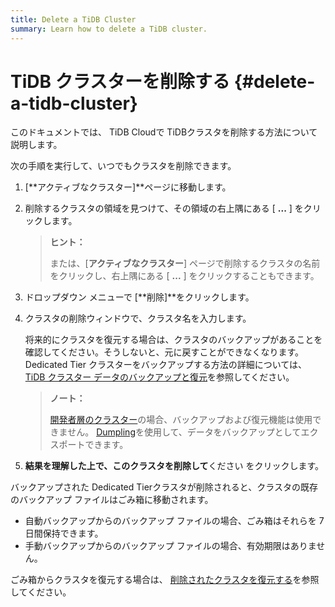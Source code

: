 ```yaml
---
title: Delete a TiDB Cluster
summary: Learn how to delete a TiDB cluster.
---
```


# TiDB クラスターを削除する {#delete-a-tidb-cluster}

このドキュメントでは、 TiDB Cloudで TiDBクラスタを削除する方法について説明します。

次の手順を実行して、いつでもクラスタを削除できます。

1.  [**アクティブなクラスター]**ページに移動します。

2.  削除するクラスタの領域を見つけて、その領域の右上隅にある [ **...** ] をクリックします。

    > **ヒント：**
    >
    > または、[**アクティブなクラスター**] ページで削除するクラスタの名前をクリックし、右上隅にある [ <strong>...</strong> ] をクリックすることもできます。

3.  ドロップダウン メニューで [**削除]**をクリックします。

4.  クラスタの削除ウィンドウで、クラスタ名を入力します。

    将来的にクラスタを復元する場合は、クラスタのバックアップがあることを確認してください。そうしないと、元に戻すことができなくなります。 Dedicated Tier クラスターをバックアップする方法の詳細については、 [TiDB クラスター データのバックアップと復元](/tidb-cloud/backup-and-restore.md)を参照してください。

    > **ノート：**
    >
    > [開発者層のクラスター](/tidb-cloud/select-cluster-tier.md#developer-tier)の場合、バックアップおよび復元機能は使用できません。 [Dumpling](https://docs.pingcap.com/tidb/stable/dumpling-overview)を使用して、データをバックアップとしてエクスポートできます。

5.  **結果を理解した上で、このクラスタを削除して**ください をクリックします。

バックアップされた Dedicated Tierクラスタが削除されると、クラスタの既存のバックアップ ファイルはごみ箱に移動されます。

-   自動バックアップからのバックアップ ファイルの場合、ごみ箱はそれらを 7 日間保持できます。
-   手動バックアップからのバックアップ ファイルの場合、有効期限はありません。

ごみ箱からクラスタを復元する場合は、 [削除されたクラスタを復元する](/tidb-cloud/backup-and-restore.md#restore-a-deleted-cluster)を参照してください。
